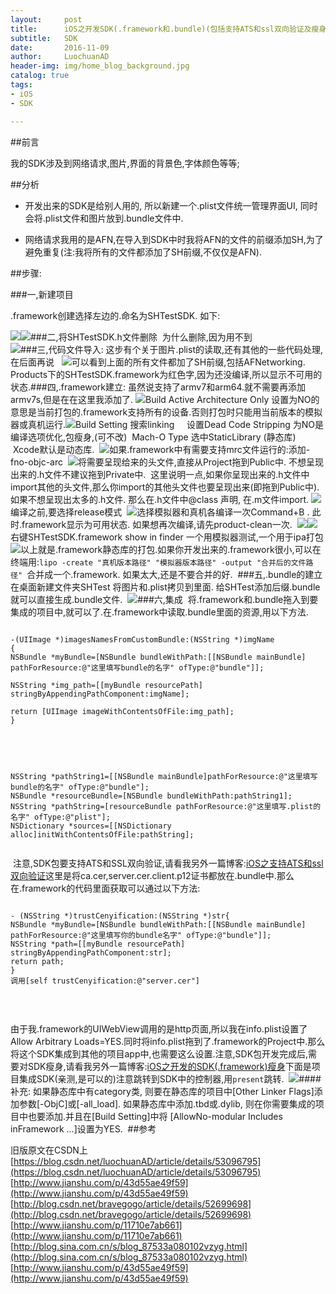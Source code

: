 ```yaml
---
layout:     post
title:      iOS之开发SDK(.framework和.bundle)(包括支持ATS和ssl双向验证及瘦身)
subtitle:   SDK
date:       2016-11-09
author:     LuochuanAD
header-img: img/home_blog_background.jpg
catalog: true
tags:
- iOS 
- SDK

---
```


##前言

我的SDK涉及到网络请求,图片,界面的背景色,字体颜色等等;

##分析
* 开发出来的SDK是给别人用的, 所以新建一个.plist文件统一管理界面UI, 同时会将.plist文件和图片放到.bundle文件中. 

* 网络请求我用的是AFN,在导入到SDK中时我将AFN的文件的前缀添加SH,为了避免重复(注:我将所有的文件都添加了SH前缀,不仅仅是AFN).

##步骤:

###一,新建项目

.framework创建选择左边的.命名为SHTestSDK. 如下:

​![](https://ws3.sinaimg.cn/large/006tNbRwgy1fxuybv3poqj315h0u0gq6.jpg)
​
​![](https://ws3.sinaimg.cn/large/006tNbRwgy1fxuyc28170j30o40h6ta8.jpg)
​
​
###二,将SHTestSDK.h文件删除
​
为什么删除,因为用不到  
​
​![](https://ws4.sinaimg.cn/large/006tNbRwgy1fxuyc9fxuwj30kk0u8gp7.jpg)
​
###三,代码文件导入:
​
这步有个关于图片.plist的读取,还有其他的一些代码处理,在后面再说
​
​
​![](https://ws3.sinaimg.cn/large/006tNbRwgy1fxuycjvqkaj30e618oaeh.jpg)
​
​
可以看到上面的所有文件都加了SH前缀,包括AFNetworking. Products下的SHTestSDK.framework为红色字,因为还没编译,所以显示不可用的状态.
​
###四,.framework建立:
​
虽然说支持了armv7和arm64.就不需要再添加armv7s,但是在在这里我添加了.
​
​![](https://ws1.sinaimg.cn/large/006tNbRwgy1fxuycs7t7zj313o0amtaj.jpg)
​
Build Active Architecture Only 设置为NO的意思是当前打包的.framework支持所有的设备.否则打包时只能用当前版本的模拟器或真机运行.
​
​![](https://ws3.sinaimg.cn/large/006tNbRwgy1fxuycwu3nlj31bq0f8jv3.jpg)
​
Build Setting 搜索linking     设置Dead Code Stripping 为NO是编译选项优化,包瘦身,(可不改)  Mach-O Type 选中StaticLibrary (静态库)  Xcode默认是动态库.
​
​![](https://ws2.sinaimg.cn/large/006tNbRwgy1fxuyd9dkngj31bk0lgaf1.jpg)
​
如果.framework中有需要支持mrc文件运行的:添加-fno-objc-arc
​
​![](https://img-blog.csdn.net/20161109140443865?watermark/2/text/aHR0cDovL2Jsb2cuY3Nkbi5uZXQv/font/5a6L5L2T/fontsize/400/fill/I0JBQkFCMA==/dissolve/70/gravity/SouthEast)
​
将需要呈现给来的头文件,直接从Project拖到Public中. 不想呈现出来的.h文件不建议拖到Private中.  这里说明一点,如果你呈现出来的.h文件中import其他的头文件,那么你import的其他头文件也要呈现出来(即拖到Public中). 如果不想呈现出太多的.h文件. 那么在.h文件中@class 声明, 在.m文件import.
​
​![](https://ws3.sinaimg.cn/large/006tNbRwgy1fxuydpls7rj30x50u0ahu.jpg)
​
编译之前,要选择release模式
​
​![](https://ws1.sinaimg.cn/large/006tNbRwgy1fxuydvsbm3j30tk0rudhn.jpg)
​
选择模拟器和真机各编译一次Command+B . 此时.framework显示为可用状态. 如果想再次编译,请先product-clean一次.
​
​![](https://ws4.sinaimg.cn/large/006tNbRwgy1fxuye1i2e6j30my0eogn4.jpg)
​
​![](https://ws4.sinaimg.cn/large/006tNbRwgy1fxuye5uob9j30e205omxb.jpg)
​
右键SHTestSDK.framework show in finder 一个用模拟器测试,一个用于ipa打包
​
​![](https://ws1.sinaimg.cn/large/006tNbRwgy1fxuyedxlk6j30pu0akq46.jpg)
​
以上就是.framework静态库的打包.
​如果你开发出来的.framework很小,可以在终端用:`lipo -create "真机版本路径" "模拟器版本路径" -output "合并后的文件路径" `合并成一个.framework. 如果太大,还是不要合并的好.
​
###五,.bundle的建立
​
在桌面新建文件夹SHTest 将图片和.plist拷贝到里面. 给SHTest添加后缀.bundle 就可以直接生成.bundle文件.
​
​![](https://ws1.sinaimg.cn/large/006tNbRwgy1fxuyen006aj30v20rqjvv.jpg)
​
###六,集成
​
将.framework和.bundle拖入到要集成的项目中,就可以了.
​在.framework中读取.bundle里面的资源,用以下方法.  
​
```
​
​-(UIImage *)imagesNamesFromCustomBundle:(NSString *)imgName
​{
​NSBundle *myBundle=[NSBundle bundleWithPath:[[NSBundle mainBundle] pathForResource:@"这里填写bundle的名字" ofType:@"bundle"]];
​
​NSString *img_path=[[myBundle resourcePath] stringByAppendingPathComponent:imgName];
​
​return [UIImage imageWithContentsOfFile:img_path];
​}
​
```
​
```
​
​NSString *pathString1=[[NSBundle mainBundle]pathForResource:@"这里填写bundle的名字" ofType:@"bundle"];
​NSBundle *resourceBundle=[NSBundle bundleWithPath:pathString1];
​NSString *pathString=[resourceBundle pathForResource:@"这里填写.plist的名字" ofType:@"plist"];
​NSDictionary *sources=[[NSDictionary alloc]initWithContentsOfFile:pathString];
​
```
​
​注意,SDK包要支持ATS和SSL双向验证,请看我另外一篇博客:[iOS之支持ATS和ssl双向验证](https://blog.csdn.net/luochuanad/article/details/53410537)
​这里是将ca.cer,server.cer.client.p12证书都放在.bundle中.那么在.framework的代码里面获取可以通过以下方法:
​
​
```

​- (NSString *)trustCenyification:(NSString *)str{
​NSBundle *myBundle=[NSBundle bundleWithPath:[[NSBundle mainBundle] pathForResource:@"这里填写你的bundle名字" ofType:@"bundle"]];
​NSString *path=[[myBundle resourcePath] stringByAppendingPathComponent:str];
​return path;
​}
​调用[self trustCenyification:@"server.cer"]
​
```
​

由于我.framework的UIWebView调用的是http页面,所以我在info.plist设置了Allow Arbitrary Loads=YES.同时将info.plist拖到了.framework的Project中.那么将这个SDK集成到其他的项目app中,也需要这么设置.
​
​注意,SDK包开发完成后,需要对SDK瘦身,请看我另外一篇博客:[iOS之开发的SDK(.framework)瘦身](https://blog.csdn.net/luochuanad/article/details/53582776)
​
​下面是项目集成SDK(亲测,是可以的)
​注意跳转到SDK中的控制器,用`present`跳转.
​
​![](https://ws1.sinaimg.cn/large/006tNbRwgy1fxuyes07duj310q0u0wn2.jpg)
​
####​补充: 如果静态库中有category类, 则要在静态库的项目中[Other Linker Flags]添加参数[-ObjC]或[-all_load]. 如果静态库中添加.tbd或.dylib, 则在你需要集成的项目中也要添加.并且在[Build Setting]中将 [AllowNo-modular Includes inFramework ...]设置为YES.
​
##参考

​旧版原文在CSDN上 [https://blog.csdn.net/luochuanAD/article/details/53096795](https://blog.csdn.net/luochuanAD/article/details/53096795)
​
​[http://www.jianshu.com/p/43d55ae49f59](http://www.jianshu.com/p/43d55ae49f59)
​
​[http://blog.csdn.net/bravegogo/article/details/52699698](http://blog.csdn.net/bravegogo/article/details/52699698)
​
​[http://www.jianshu.com/p/11710e7ab661](http://www.jianshu.com/p/11710e7ab661)  
​
​[http://blog.sina.com.cn/s/blog_87533a080102vzyg.html](http://blog.sina.com.cn/s/blog_87533a080102vzyg.html)
​
​[http://www.jianshu.com/p/43d55ae49f59](http://www.jianshu.com/p/43d55ae49f59)
​
​
​
​
​
​
​
​
​
